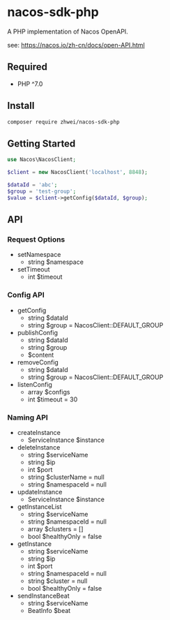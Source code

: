 # nacos-sdk-php

A PHP implementation of Nacos OpenAPI.

see: https://nacos.io/zh-cn/docs/open-API.html

## Required

- PHP ^7.0

## Install

```bash
composer require zhwei/nacos-sdk-php
```

## Getting Started

```php
use Nacos\NacosClient;

$client = new NacosClient('localhost', 8848);

$dataId = 'abc';
$group = 'test-group';
$value = $client->getConfig($dataId, $group);
```

## API

### Request Options

- setNamespace
  - string $namespace
- setTimeout
  - int $timeout

### Config API

- getConfig
  - string $dataId
  - string $group = NacosClient::DEFAULT_GROUP
- publishConfig
  - string $dataId
  - string $group
  - $content
- removeConfig
  - string $dataId
  - string $group = NacosClient::DEFAULT_GROUP
- listenConfig
  - array $configs
  - int $timeout = 30

### Naming API

- createInstance
  - ServiceInstance $instance
- deleteInstance
  - string $serviceName
  - string $ip
  - int $port
  - string $clusterName = null
  - string $namespaceId = null
- updateInstance
  - ServiceInstance $instance
- getInstanceList
  - string $serviceName
  - string $namespaceId = null
  - array $clusters = []
  - bool $healthyOnly = false
- getInstance
  - string $serviceName
  - string $ip
  - int $port
  - string $namespaceId = null
  - string $cluster = null
  - bool $healthyOnly = false
- sendInstanceBeat
  - string $serviceName
  - BeatInfo $beat
